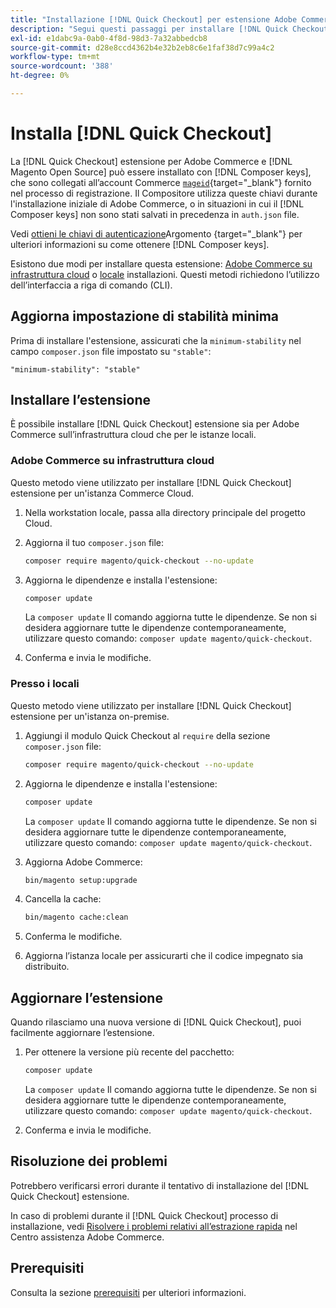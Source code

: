 ```yaml
---
title: "Installazione [!DNL Quick Checkout] per estensione Adobe Commerce"
description: "Segui questi passaggi per installare [!DNL Quick Checkout] nel tuo progetto Adobe Commerce."
exl-id: e1dabc9a-0ab0-4f8d-98d3-7a32abbedcb8
source-git-commit: d28e8ccd4362b4e32b2eb8c6e1faf38d7c99a4c2
workflow-type: tm+mt
source-wordcount: '388'
ht-degree: 0%

---
```


# Installa [!DNL Quick Checkout]

La [!DNL Quick Checkout] estensione per Adobe Commerce e [!DNL Magento Open Source] può essere installato con [!DNL Composer keys], che sono collegati all’account Commerce [`mageid`](https://devdocs.magento.com/marketplace/sellers/profile-personal.html#field-descriptions){target=&quot;_blank&quot;} fornito nel processo di registrazione. Il Compositore utilizza queste chiavi durante l&#39;installazione iniziale di Adobe Commerce, o in situazioni in cui il [!DNL Composer keys] non sono stati salvati in precedenza in `auth.json` file.

Vedi [ottieni le chiavi di autenticazione](https://devdocs.magento.com/guides/v2.4/install-gde/prereq/connect-auth.html)Argomento {target=&quot;_blank&quot;} per ulteriori informazioni su come ottenere [!DNL Composer keys].

Esistono due modi per installare questa estensione: [Adobe Commerce su infrastruttura cloud](#magento-commerce-cloud) o [locale](#on-premises) installazioni. Questi metodi richiedono l’utilizzo dell’interfaccia a riga di comando (CLI).

## Aggiorna impostazione di stabilità minima

Prima di installare l&#39;estensione, assicurati che la `minimum-stability` nel campo `composer.json` file impostato su `"stable"`:

`"minimum-stability": "stable"`

## Installare l’estensione

È possibile installare [!DNL Quick Checkout] estensione sia per Adobe Commerce sull’infrastruttura cloud che per le istanze locali.

### Adobe Commerce su infrastruttura cloud

Questo metodo viene utilizzato per installare [!DNL Quick Checkout] estensione per un&#39;istanza Commerce Cloud.

1. Nella workstation locale, passa alla directory principale del progetto Cloud.

1. Aggiorna il tuo `composer.json` file:

   ```bash
   composer require magento/quick-checkout --no-update
   ```

1. Aggiorna le dipendenze e installa l&#39;estensione:

   ```bash
   composer update
   ```

   La `composer update` Il comando aggiorna tutte le dipendenze. Se non si desidera aggiornare tutte le dipendenze contemporaneamente, utilizzare questo comando: `composer update magento/quick-checkout`.

1. Conferma e invia le modifiche.

### Presso i locali

Questo metodo viene utilizzato per installare [!DNL Quick Checkout] estensione per un&#39;istanza on-premise.

1. Aggiungi il modulo Quick Checkout al `require` della sezione `composer.json` file:

   ```bash
   composer require magento/quick-checkout --no-update
   ```

1. Aggiorna le dipendenze e installa l&#39;estensione:

   ```bash
   composer update
   ```

   La `composer update` Il comando aggiorna tutte le dipendenze. Se non si desidera aggiornare tutte le dipendenze contemporaneamente, utilizzare questo comando: `composer update magento/quick-checkout`.

1. Aggiorna Adobe Commerce:

   ```bash
   bin/magento setup:upgrade
   ```

1. Cancella la cache:

   ```bash
   bin/magento cache:clean
   ```

1. Conferma le modifiche.
1. Aggiorna l’istanza locale per assicurarti che il codice impegnato sia distribuito.

## Aggiornare l’estensione

Quando rilasciamo una nuova versione di [!DNL Quick Checkout], puoi facilmente aggiornare l’estensione.

1. Per ottenere la versione più recente del pacchetto:

   ```bash
   composer update
   ```

   La `composer update` Il comando aggiorna tutte le dipendenze. Se non si desidera aggiornare tutte le dipendenze contemporaneamente, utilizzare questo comando: `composer update magento/quick-checkout`.

1. Conferma e invia le modifiche.

## Risoluzione dei problemi

Potrebbero verificarsi errori durante il tentativo di installazione del [!DNL Quick Checkout] estensione.

In caso di problemi durante il [!DNL Quick Checkout] processo di installazione, vedi [Risolvere i problemi relativi all’estrazione rapida](https://experienceleague.adobe.com/docs/commerce-knowledge-base/kb/troubleshooting/miscellaneous/quick-checkout-issues.html) nel Centro assistenza Adobe Commerce.

## Prerequisiti

Consulta la sezione [prerequisiti](../quick-checkout/prerequisites.md) per ulteriori informazioni.
